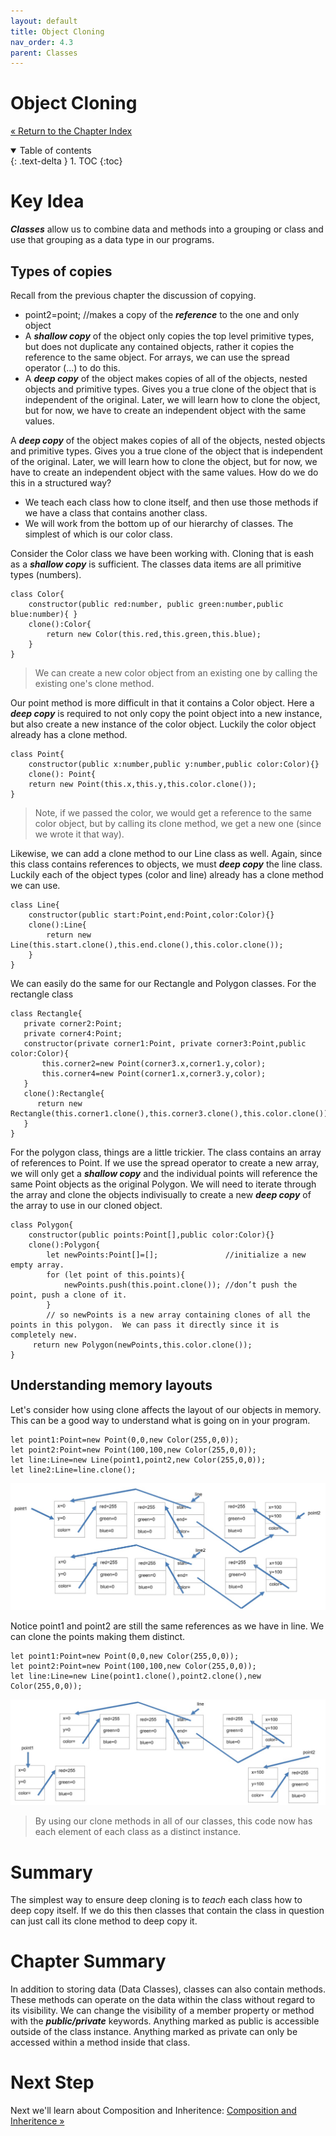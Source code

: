```yaml
---
layout: default
title: Object Cloning
nav_order: 4.3
parent: Classes
---
```


# Object Cloning
[&laquo; Return to the Chapter Index](index.md)

<details open markdown="block">
  <summary>
    Table of contents
  </summary>
  {: .text-delta }
1. TOC
{:toc}
</details>

# Key Idea
***Classes*** allow us to combine data and methods into a grouping or class and use that grouping as a data type in our programs. 
## Types of copies
Recall from the previous chapter the discussion of copying.
* point2=point; //makes a copy of the ***reference*** to the one and only object
* A ***shallow copy*** of the object only copies the top level primitive types, but does not duplicate any contained objects, rather it copies the reference to the same object.  For arrays, we can use the spread operator (…) to do this.
* A ***deep copy*** of the object makes copies of all of the objects, nested objects and primitive types.  Gives you a true clone of the object that is independent of the original.  Later, we will learn how to clone the object, but for now, we have to create an independent object with the same values.

A ***deep copy*** of the object makes copies of all of the objects, nested objects and primitive types.  Gives you a true clone of the object that is independent of the original.  Later, we will learn how to clone the object, but for now, we have to create an independent object with the same values.
How do we do this in a structured way?
* We teach each class how to clone itself, and then use those methods if we have a class that contains another class. 
* We will work from the bottom up of our hierarchy of classes.  The simplest of which is our color class.

Consider the Color class we have been working with.  Cloning that is eash as a ***shallow copy*** is sufficient.  The classes data items are all primitive types (numbers).
```
class Color{
	constructor(public red:number, public green:number,public blue:number){ }
	clone():Color{
		return new Color(this.red,this.green,this.blue);
	}
}
```
> We can create a new color object from an existing one by calling the existing one's clone method.

Our point method is more difficult in that it contains a Color object.  Here a ***deep copy*** is required to not only copy the point object into a new instance, but also create a new instance of the color object.  Luckily the color object already has a clone method.
```
class Point{
	constructor(public x:number,public y:number,public color:Color){}
	clone(): Point{
	return new Point(this.x,this.y,this.color.clone());
}
```
> Note, if we passed the color, we would get a reference to the same color object, but by calling its clone method, we get a new one (since we wrote it that way).

Likewise, we can add a clone method to our Line class as well.  Again, since this class contains references to objects, we must ***deep copy*** the line class.  Luckily each of the object types (color and line) already has a clone method we can use.
```
class Line{
	constructor(public start:Point,end:Point,color:Color){}
	clone():Line{
		return new Line(this.start.clone(),this.end.clone(),this.color.clone());
	}
}
```

We can easily do the same for our Rectangle and Polygon classes.  For the rectangle class

```
class Rectangle{
   private corner2:Point;
   private corner4:Point;
   constructor(private corner1:Point, private corner3:Point,public color:Color){ 
	   this.corner2=new Point(corner3.x,corner1.y,color);
	   this.corner4=new Point(corner1.x,corner3.y,color);
   }
   clone():Rectangle{
	  return new Rectangle(this.corner1.clone(),this.corner3.clone(),this.color.clone());
   }
}
```
For the polygon class, things are a little trickier.  The class contains an array of references to Point.  If we use the spread operator to create a new array, we will only get a ***shallow copy*** and the individual points will reference the same Point objects as the original Polygon.  We will need to iterate through the array and clone the objects indivisually to create a new ***deep copy*** of the array to use in our cloned object.
```
class Polygon{
	constructor(public points:Point[],public color:Color){}
	clone():Polygon{
		let newPoints:Point[]=[];				//initialize a new empty array.
		for (let point of this.points){
			newPoints.push(this.point.clone());	//don’t push the point, push a clone of it.
		}
		// so newPoints is a new array containing clones of all the points in this polygon.  We can pass it directly since it is completely new.
	 return new Polygon(newPoints,this.color.clone());
}
```

## Understanding memory layouts
Let's consider how using clone affects the layout of our objects in memory.  This can be a good way to understand what is going on in your program.
```
let point1:Point=new Point(0,0,new Color(255,0,0));
let point2:Point=new Point(100,100,new Color(255,0,0));
let line:Line=new Line(point1,point2,new Color(255,0,0));
let line2:Line=line.clone();
```

![](../../assets/images/clonemem1.jpg)

Notice point1 and point2 are still the same references as we have in line.  We can clone the points making them distinct.
```
let point1:Point=new Point(0,0,new Color(255,0,0));
let point2:Point=new Point(100,100,new Color(255,0,0));
let line:Line=new Line(point1.clone(),point2.clone(),new Color(255,0,0));
```

![](../../assets/images/clonemem2.jpg)

> By using our clone methods in all of our classes, this code now has each element of each class as a distinct instance.  

# Summary
The simplest way to ensure deep cloning is to *teach* each class how to deep copy itself.  If we do this then classes that contain the class in question can just call its clone method to deep copy it.

# Chapter Summary
In addition to storing data (Data Classes), classes can also contain methods.  These methods can operate on the data within the class without regard to its visibility.  We can change the visibility of a member property or method with the ***public/private*** keywords.  Anything marked as public is accessible outside of the class instance.  Anything marked as private can only be accessed within a method inside that class.

# Next Step

Next we'll learn about Composition and Inheritence: [Composition and Inheritence &raquo;](../5-composition-inheritence/index.md)
